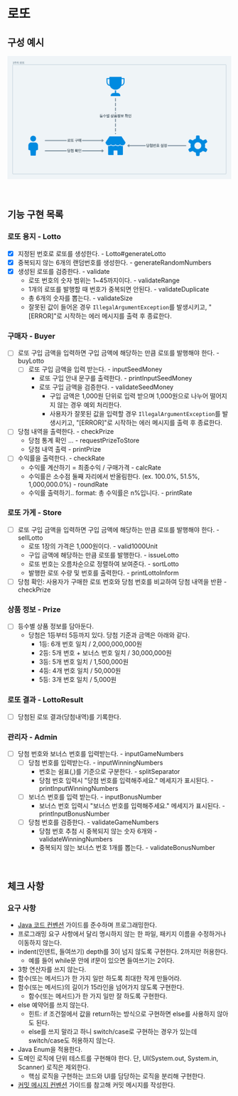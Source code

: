# 로또
## 구성 예시
![img.png](img.png)

<br/>

## 기능 구현 목록
### 로또 용지 - Lotto
- [x] 지정된 번호로 로또를 생성한다. - Lotto#generateLotto
- [x] 중복되지 않는 6개의 랜덤번호를 생성한다. - generateRandomNumbers
- [x] 생성된 로또를 검증한다. - validate
  - 로또 번호의 숫자 범위는 1~45까지이다. - validateRange
  - 1개의 로또를 발행할 때 번호가 중복되면 안된다. - validateDuplicate
  - 총 6개의 숫자를 뽑는다. - validateSize
  - 잘못된 값이 들어온 경우 `IllegalArgumentException`를 발생시키고, "[ERROR]"로 시작하는 에러 메시지를 출력 후 종료한다. 
### 구매자 - Buyer
- [ ] 로또 구입 금액을 입력하면 구입 금액에 해당하는 만큼 로또를 발행해야 한다. - buyLotto
  - [ ] 로또 구입 금액을 입력 받는다. - inputSeedMoney
    - 로또 구입 안내 문구를 출력한다. - printInputSeedMoney
    - 로또 구입 금액을 검증한다. - validateSeedMoney
      - 구입 금액은 1,000원 단위로 입력 받으며 1,000원으로 나누어 떨어지지 않는 경우 예외 처리한다.
      - 사용자가 잘못된 값을 입력할 경우 `IllegalArgumentException`를 발생시키고, "[ERROR]"로 시작하는 에러 메시지를 출력 후 종료한다.
- [ ] 당첨 내역을 출력한다. - checkPrize
  - 당첨 통계 확인 ... - requestPrizeToStore
  - 당첨 내역 출력 - printPrize
- [ ] 수익률을 출력한다. - checkRate
  - 수익률 계산하기 = 최종수익 / 구매가격 - calcRate
  - 수익률은 소수점 둘째 자리에서 반올림한다. (ex. 100.0%, 51.5%, 1,000,000.0%) - roundRate
  - 수익률 출력하기.. format: 총 수익률은 n%입니다. - printRate
### 로또 가게 - Store
- [ ] 로또 구입 금액을 입력하면 구입 금액에 해당하는 만큼 로또를 발행해야 한다. - sellLotto
  - 로또 1장의 가격은 1,000원이다. - valid1000Unit
  - 구입 금액에 해당하는 만큼 로또를 발행한다. - issueLotto
  - 로또 번호는 오름차순으로 정렬하여 보여준다. - sortLotto
  - 발행한 로또 수량 및 번호를 출력한다. - printLottoInform
- [ ] 당첨 확인: 사용자가 구매한 로또 번호와 당첨 번호를 비교하여 당첨 내역을 반환 - checkPrize
### 상품 정보 - Prize
- [ ] 등수별 상품 정보를 담아둔다. 
  - 당첨은 1등부터 5등까지 있다. 당첨 기준과 금액은 아래와 같다.
      - 1등: 6개 번호 일치 / 2,000,000,000원
      - 2등: 5개 번호 + 보너스 번호 일치 / 30,000,000원
      - 3등: 5개 번호 일치 / 1,500,000원
      - 4등: 4개 번호 일치 / 50,000원
      - 5등: 3개 번호 일치 / 5,000원
### 로또 결과 - LottoResult
- [ ] 당첨된 로또 결과(당첨내역)를 기록한다.
### 관리자 - Admin
- [ ] 당첨 번호와 보너스 번호를 입력받는다. - inputGameNumbers
  - [ ] 당첨 번호를 입력받는다. - inputWinningNumbers
    - 번호는 쉼표(,)를 기준으로 구분한다. - splitSeparator
    - 당첨 번호 입력시 "당첨 번호를 입력해주세요." 메세지가 표시된다. - printInputWinningNumbers
  - [ ] 보너스 번호를 입력 받는다. - inputBonusNumber
      - 보너스 번호 입력시 "보너스 번호를 입력해주세요." 메세지가 표시된다. - printInputBonusNumber
  - [ ] 당첨 번호를 검증한다. - validateGameNumbers
    - 당첨 번호 추첨 시 중복되지 않는 숫자 6개와 - validateWinningNumbers
    - 중복되지 않는 보너스 번호 1개를 뽑는다. - validateBonusNumber

<br/>

## 체크 사항
### 요구 사항
- [Java 코드 컨벤션](https://github.com/woowacourse/woowacourse-docs/tree/master/styleguide/java) 가이드를 준수하며 프로그래밍한다.
- 프로그래밍 요구 사항에서 달리 명시하지 않는 한 파일, 패키지 이름을 수정하거나 이동하지 않는다.
- indent(인덴트, 들여쓰기) depth를 3이 넘지 않도록 구현한다. 2까지만 허용한다.
    - 예를 들어 while문 안에 if문이 있으면 들여쓰기는 2이다.
- 3항 연산자를 쓰지 않는다.
- 함수(또는 메서드)가 한 가지 일만 하도록 최대한 작게 만들어라.
- 함수(또는 메서드)의 길이가 15라인을 넘어가지 않도록 구현한다.
    - 함수(또는 메서드)가 한 가지 일만 잘 하도록 구현한다.
- else 예약어를 쓰지 않는다.
    - 힌트: if 조건절에서 값을 return하는 방식으로 구현하면 else를 사용하지 않아도 된다.
    - else를 쓰지 말라고 하니 switch/case로 구현하는 경우가 있는데 switch/case도 허용하지 않는다.
- Java Enum을 적용한다.
- 도메인 로직에 단위 테스트를 구현해야 한다. 단, UI(System.out, System.in, Scanner) 로직은 제외한다.
    - 핵심 로직을 구현하는 코드와 UI를 담당하는 로직을 분리해 구현한다.
- [커밋 메시지 컨벤션](https://gist.github.com/stephenparish/9941e89d80e2bc58a153) 가이드를 참고해 커밋 메시지를 작성한다.
